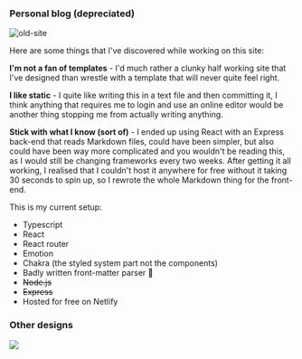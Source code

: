 ### Personal blog (depreciated)

![old-site](https://user-images.githubusercontent.com/60609268/235691530-64f7d755-0db6-41fa-8cc8-6db9d648da6f.png)

Here are some things that I've discovered while working on this site:

**I'm not a fan of templates** - I'd much rather a clunky half working site that I've designed than wrestle with a template that will never quite feel right.

**I like static** - I quite like writing this in a text file and then committing it, I think anything that requires me to login and use an online editor would be another thing stopping me from actually writing anything.

**Stick with what I know (sort of)** - I ended up using React with an Express back-end that reads Markdown files, could have been simpler, but also could have been way more complicated and you wouldn't be reading this, as I would still be changing frameworks every two weeks. After getting it all working, I realised that I couldn't host it anywhere for free without it taking 30 seconds to spin up, so I rewrote the whole Markdown thing for the front-end.

This is my current setup:

- Typescript
- React
- React router
- Emotion
- Chakra (the styled system part not the components)
- Badly written front-matter parser 🫠
- ~~Node.js~~
- ~~Express~~
- Hosted for free on Netlify

### Other designs

![](https://i.imgur.com/v1PokV3.png)
